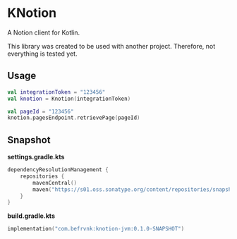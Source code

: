 # KNotion

A Notion client for Kotlin.

This library was created to be used with another project. Therefore, not everything is tested yet.

## Usage

```kotlin
val integrationToken = "123456"
val knotion = Knotion(integrationToken)

val pageId = "123456"
knotion.pagesEndpoint.retrievePage(pageId)
```

## Snapshot

**settings.gradle.kts**
```kotlin
dependencyResolutionManagement {
    repositories {
        mavenCentral()
        maven("https://s01.oss.sonatype.org/content/repositories/snapshots")
    }
}
```

**build.gradle.kts**
```kotlin
implementation("com.befrvnk:knotion-jvm:0.1.0-SNAPSHOT")
```